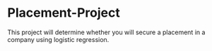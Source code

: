 # Placement-Project
This project will determine whether you will secure a placement in a company using logistic regression.
